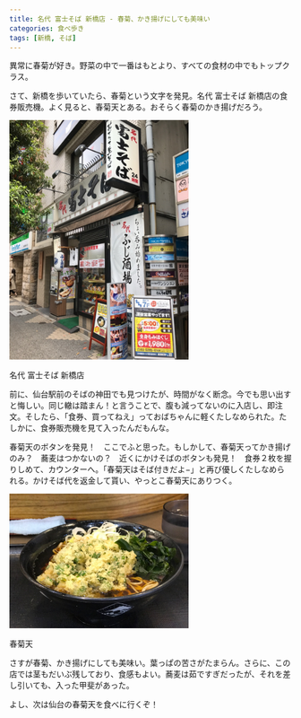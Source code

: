 ```yaml
---
title: 名代 富士そば 新橋店 - 春菊、かき揚げにしても美味い
categories: 食べ歩き
tags: [新橋, そば]
---
```


異常に春菊が好き。野菜の中で一番はもとより、すべての食材の中でもトップクラス。

さて、新橋を歩いていたら、春菊という文字を発見。名代 富士そば 新橋店の食券販売機。よく見ると、春菊天とある。おそらく春菊のかき揚げだろう。

<div class="post-img">
<a href="/assets/images/20170526a/IMG_0893.jpg">
<img src="/assets/images/20170526a/IMG_0893.jpg" width="320px">
</a>
<p>名代 富士そば 新橋店</p>
</div>

前に、仙台駅前のそばの神田でも見つけたが、時間がなく断念。今でも思い出すと悔しい。同じ轍は踏まん！と言うことで、腹も減ってないのに入店し、即注文。そしたら、「食券、買ってねえ」っておばちゃんに軽くたしなめられた。たしかに、食券販売機を見て入ったんだもんな。

春菊天のボタンを発見！　ここでふと思った。もしかして、春菊天ってかき揚げのみ？　蕎麦はつかないの？　近くにかけそばのボタンも発見！　食券２枚を握りしめて、カウンターへ。「春菊天はそば付きだよ−」と再び優しくたしなめられる。かけそば代を返金して貰い、やっとこ春菊天にありつく。

<div class="post-img">
<a href="/assets/images/20170526a/IMG_0888.jpg">
<img src="/assets/images/20170526a/IMG_0888.jpg" width="320px">
</a>
<p>春菊天</p>
</div>

さすが春菊、かき揚げにしても美味い。葉っぱの苦さがたまらん。さらに、この店では茎もだいぶ残しており、食感もよい。蕎麦は茹ですぎだったが、それを差し引いても、入った甲斐があった。

よし、次は仙台の春菊天を食べに行くぞ！
